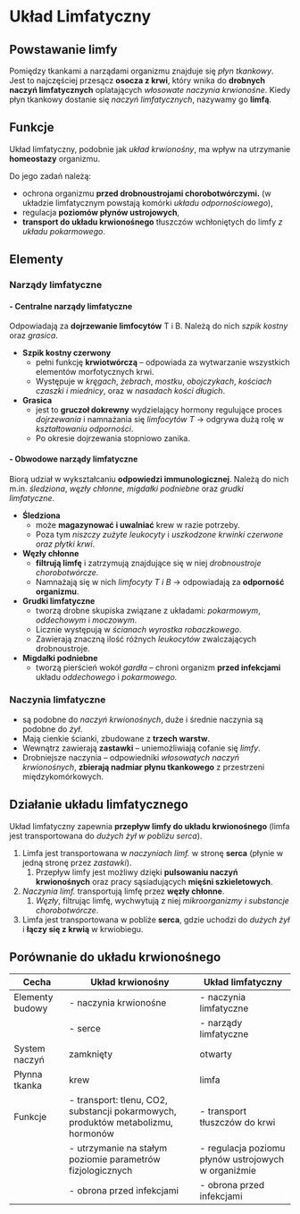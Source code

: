 # Układ Limfatyczny

## Powstawanie limfy
Pomiędzy tkankami a narządami organizmu znajduje się *płyn tkankowy*. Jest to najczęściej przesącz **osocza z krwi**, który wnika do **drobnych naczyń limfatycznych** oplatających *włosowate naczynia krwionośne*.
Kiedy płyn tkankowy dostanie się *naczyń limfatycznych*, nazywamy go **limfą**.

## Funkcje
Układ limfatyczny, podobnie jak *układ krwionośny*, ma wpływ na utrzymanie **homeostazy** organizmu.

Do jego zadań należą:
- ochrona organizmu **przed drobnoustrojami chorobotwórczymi.** (w układzie limfatycznym powstają komórki *układu odpornościowego*),
- regulacja **poziomów płynów ustrojowych**,
- **transport do układu krwionośnego** tłuszczów wchłoniętych do limfy *z układu pokarmowego*.

## Elementy

### **Narządy** limfatyczne

#### - Centralne narządy limfatyczne
Odpowiadają za **dojrzewanie limfocytów** T i B.
Należą do nich *szpik kostny* oraz *grasica*.

- **Szpik kostny czerwony** 
	- pełni funkcję **krwiotwórczą** – odpowiada za wytwarzanie wszystkich elementów morfotycznych krwi. 
	- Występuje w *kręgach*, *żebrach*, *mostku*, *obojczykach*, *kościach czaszki i miednicy*, oraz w *nasadach kości długich*.
- **Grasica**
	- jest to **gruczoł dokrewny** wydzielający hormony regulujące proces *dojrzewania* i namnażania się *limfocytów T* → odgrywa dużą rolę w *kształtowaniu odporności*.
	- Po okresie dojrzewania stopniowo zanika.

#### - Obwodowe narządy limfatyczne
Biorą udział w wykształcaniu **odpowiedzi immunologicznej**.
Należą do nich m.in. *śledziona*, *węzły chłonne*, *migdałki podniebne* oraz *grudki limfatyczne*.

- **Śledziona**
	- może **magazynować i uwalniać** krew w razie potrzeby.
	- Poza tym *niszczy zużyte leukocyty* i *uszkodzone krwinki czerwone oraz płytki krwi*.
- **Węzły chłonne**
	- **filtrują limfę** i zatrzymują znajdujące się w niej *drobnoustroje chorobotwórcze*.
	- Namnażają się w nich *limfocyty T i B* → odpowiadają za **odporność organizmu**.
- **Grudki limfatyczne**
	- tworzą drobne skupiska związane z układami: *pokarmowym*, *oddechowym* i *moczowym*.
	- Licznie występują w *ścianach wyrostka robaczkowego*.
	- Zawierają znaczną ilość różnych *leukocytów* zwalczających drobnoustroje.
- **Migdałki podniebne**
	- tworzą pierścień wokół *gardła* – chroni organizm **przed infekcjami** układu *oddechowego* i *pokarmowego.*

### **Naczynia** limfatyczne
- są podobne do *naczyń krwionośnych*, duże i średnie naczynia są podobne do *żył*.
- Mają cienkie ścianki, zbudowane z **trzech warstw**.
- Wewnątrz zawierają **zastawki** – uniemożliwiają cofanie się *limfy*.
- Drobniejsze naczynia – odpowiedniki *włosowatych naczyń krwionośnych*, **zbierają nadmiar płynu tkankowego** z przestrzeni międzykomórkowych.

## Działanie układu limfatycznego
Układ limfatyczny zapewnia **przepływ limfy do układu krwionośnego** (limfa jest transportowana do *dużych żył w pobliżu serca*).

1. Limfa jest transportowana w *naczyniach limf.* w stronę **serca** (płynie w jedną stronę przez *zastawki*).
	1. Przepływ limfy jest możliwy dzięki **pulsowaniu naczyń krwionośnych** oraz pracy sąsiadujących **mięśni szkieletowych**.
2. *Naczynia limf.* transportują limfę przez **węzły chłonne**.
	1. *Węzły*, filtrując limfę, wychwytują z niej *mikroorganizmy i substancje chorobotwórcze*.
3. Limfa jest transportowana w pobliże **serca**, gdzie uchodzi do *dużych żył* i **łączy się z krwią** w krwiobiegu.

## Porównanie do układu krwionośnego

| Cecha           | Układ krwionośny                                                                 | Układ limfatyczny                                   |
| --------------- | -------------------------------------------------------------------------------- | --------------------------------------------------- |
| Elementy budowy | - naczynia krwionośne                                                            | - naczynia limfatyczne                              |
|                 | - serce                                                                          | - narządy limfatyczne                               |
| System naczyń   | zamknięty                                                                        | otwarty                                             |
| Płynna tkanka   | krew                                                                             | limfa                                               |
| Funkcje         | - transport: tlenu, CO2, substancji pokarmowych, produktów metabolizmu, hormonów | - transport tłuszczów do krwi                       |
|                 | - utrzymanie na stałym poziomie parametrów fizjologicznych                       | - regulacja poziomu płynów ustrojowych w organiźmie |
|                 | - obrona przed infekcjami                                                        | - obrona przed infekcjami                           | 

